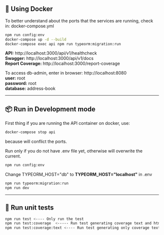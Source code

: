 ## 🐳 Using Docker

To better understand about the ports that the services are running, check in: docker-compose.yml

```bash
npm run config:env
docker-compose up -d --build
docker-compose exec api npm run typeorm:migration:run
```

**API:** http://localhost:3000/api/v1/healthcheck <br />
**Swagger:** http://localhost:3000/api/v1/docs <br />
**Report Coverage:** http://localhost:3000/report-coverage

To access db-admin, enter in browser: http://localhost:8080 <br/>
**user:** root <br/>
**password:** root <br/>
**database:** address-book

---

## :package: Run in Development mode
First thing if you are running the API container on docker, use:

```bash
docker-compose stop api
```

because will conflict the ports. <br />

Run only if you do not have .env file yet, otherwise will overwrite the current.

```bash
npm run config:env
```

Change TYPEORM_HOST="db" to **TYPEORM_HOST="localhost"** in .env

```bash
npm run typeorm:migration:run
npm run dev
```

---

## 🧪 Run unit tests

```bash
npm run test <---- Only run the test
npm run test:coverage  <----- Run test generating coverage text and html
npm run test:coverage:text <---- Run test generating only coverage text
```
